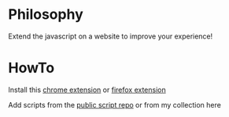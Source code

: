 # Philosophy
Extend the javascript on a website to improve your experience!

# HowTo

Install this [chrome extension](https://chrome.google.com/webstore/detail/tampermonkey/dhdgffkkebhmkfjojejmpbldmpobfkfo)
or [firefox extension](https://addons.mozilla.org/en-US/firefox/addon/greasemonkey/)

Add scripts from the [public script repo](http://userscripts-mirror.org/)
or from my collection here
